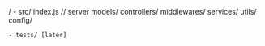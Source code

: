 /
    - src/
        index.js // server
        models/
        controllers/
        middlewares/
        services/
        utils/
        config/

    - tests/ [later]